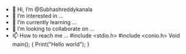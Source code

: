 - 👋 Hi, I’m @Subhashreddykanala
- 👀 I’m interested in ...
- 🌱 I’m currently learning ...
- 💞️ I’m looking to collaborate on ...
- 📫 How to reach me ...
#include <stdio.h>
#include <conio.h>
Void main();
{
Print("Hello world");
}
<!---
Subhashreddykanala/Subhashreddykanala is a ✨ special ✨ repository because its `README.md` (this file) appears on your GitHub profile.
You can click the Preview link to take a look at your changes.
--->
